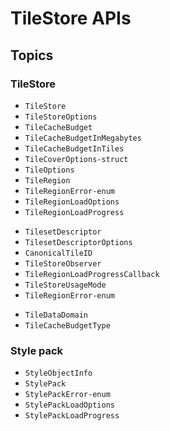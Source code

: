 # TileStore APIs



## Topics


### TileStore

- ``TileStore``
- ``TileStoreOptions``
- ``TileCacheBudget``
- ``TileCacheBudgetInMegabytes``
- ``TileCacheBudgetInTiles``
- ``TileCoverOptions-struct``
- ``TileOptions``
- ``TileRegion``
- ``TileRegionError-enum``
- ``TileRegionLoadOptions``
- ``TileRegionLoadProgress``
<!--- Should we hide it? There are no fields available -->
- ``TilesetDescriptor`` 
- ``TilesetDescriptorOptions``
- ``CanonicalTileID``
- ``TileStoreObserver``
- ``TileRegionLoadProgressCallback``
- ``TileStoreUsageMode``
- ``TileRegionError-enum``
<!--should next item be public?-->
- ``TileDataDomain``
- ``TileCacheBudgetType``

### Style pack

- ``StyleObjectInfo``
- ``StylePack``
- ``StylePackError-enum``
- ``StylePackLoadOptions``
- ``StylePackLoadProgress``

